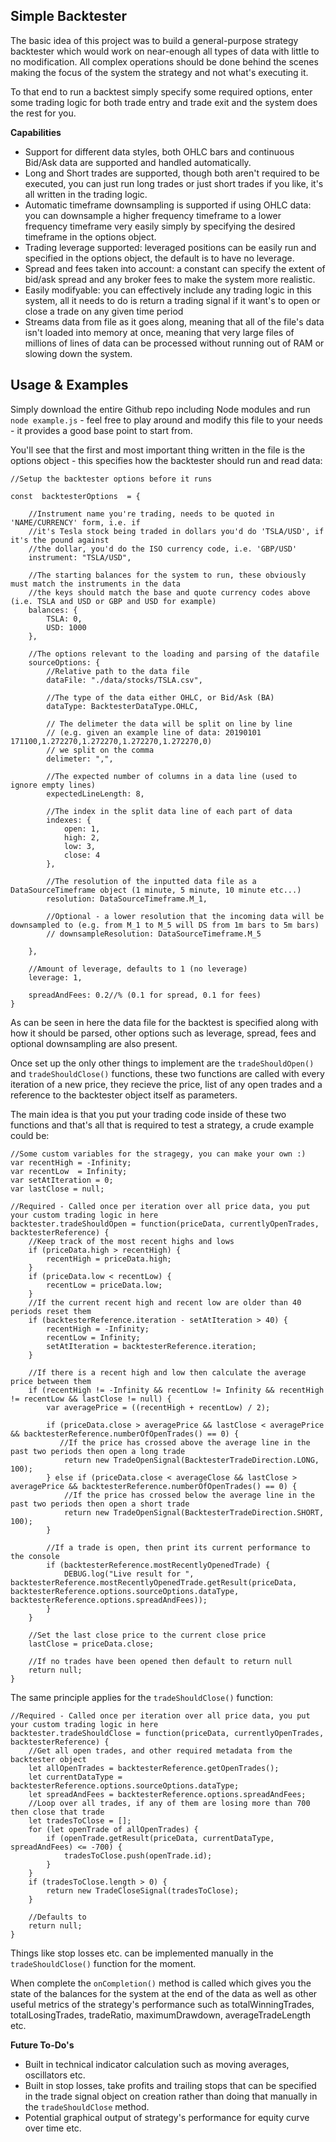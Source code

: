 
## Simple Backtester
The basic idea of this project was to build a general-purpose strategy backtester which would work on near-enough all types of data with little to no modification. All complex operations should be done behind the scenes making the focus of the system the strategy and not what's executing it.

To that end to run a backtest simply specify some required options, enter some trading logic for both trade entry and trade exit and the system does the rest for you.

**Capabilities**

 - Support for different data styles, both OHLC bars and continuous Bid/Ask data are supported and handled automatically.
 - Long and Short trades are supported, though both aren't required to be executed, you can just run long trades or just short trades if you like, it's all written in the trading logic.
 - Automatic timeframe downsampling is supported if using OHLC data: you can downsample a higher frequency timeframe to a lower frequency timeframe very easily simply by specifying the desired timeframe in the options object.
 - Trading leverage supported: leveraged positions can be easily run and specified in the options object, the default is to have no leverage.
 - Spread and fees taken into account: a constant can specify the extent of bid/ask spread and any broker fees to make the system more realistic.
 - Easily modifyable: you can effectively include any trading logic in this system, all it needs to do is return a trading signal if it want's to open or close a trade on any given time period
 - Streams data from file as it goes along, meaning that all of the file's data isn't loaded into memory at once, meaning that very large files of millions of lines of data can be processed without running out of RAM or slowing down the system.

## Usage & Examples
Simply download the entire Github repo including Node modules and run `node example.js` - feel free to play around and modify this file to your needs - it provides a good base point to start from.

You'll see that the first and most important thing written in the file is the options object - this specifies how the backtester should run and read data:

	//Setup the backtester options before it runs

	const  backtesterOptions  = {

		//Instrument name you're trading, needs to be quoted in 'NAME/CURRENCY' form, i.e. if
		//it's Tesla stock being traded in dollars you'd do 'TSLA/USD', if it's the pound against
		//the dollar, you'd do the ISO currency code, i.e. 'GBP/USD'
		instrument: "TSLA/USD",

		//The starting balances for the system to run, these obviously must match the instruments in the data
		//the keys should match the base and quote currency codes above (i.e. TSLA and USD or GBP and USD for example)
		balances: {
			TSLA: 0,
			USD: 1000
		},

		//The options relevant to the loading and parsing of the datafile
		sourceOptions: {
			//Relative path to the data file
			dataFile: "./data/stocks/TSLA.csv",

			//The type of the data either OHLC, or Bid/Ask (BA)
			dataType: BacktesterDataType.OHLC,

			// The delimeter the data will be split on line by line
			// (e.g. given an example line of data: 20190101 171100,1.272270,1.272270,1.272270,1.272270,0)
			// we split on the comma
			delimeter: ",",

			//The expected number of columns in a data line (used to ignore empty lines)
			expectedLineLength: 8,

			//The index in the split data line of each part of data
			indexes: {
				open: 1,
				high: 2,
				low: 3,
				close: 4
			},

			//The resolution of the inputted data file as a DataSourceTimeframe object (1 minute, 5 minute, 10 minute etc...)
			resolution: DataSourceTimeframe.M_1,

			//Optional - a lower resolution that the incoming data will be downsampled to (e.g. from M_1 to M_5 will DS from 1m bars to 5m bars)
			// downsampleResolution: DataSourceTimeframe.M_5

		},

		//Amount of leverage, defaults to 1 (no leverage)
		leverage: 1,

		spreadAndFees: 0.2//% (0.1 for spread, 0.1 for fees)
	}

As can be seen in here the data file for the backtest is specified along with how it should be parsed, other options such as leverage, spread, fees and optional downsampling are also present.

Once set up the only other things to implement are the `tradeShouldOpen()` and `tradeShouldClose()` functions, these two functions are called with every iteration of a new price, they recieve the price, list of any open trades and a reference to the backtester object itself as parameters.

The main idea is that you put your trading code inside of these two functions and that's all that is required to test a strategy, a crude example could be:

	
	//Some custom variables for the stragegy, you can make your own :)
	var recentHigh = -Infinity;
	var recentLow  = Infinity;
	var setAtIteration = 0;
	var lastClose = null;

	//Required - Called once per iteration over all price data, you put your custom trading logic in here
	backtester.tradeShouldOpen = function(priceData, currentlyOpenTrades, backtesterReference) {
	    //Keep track of the most recent highs and lows
	    if (priceData.high > recentHigh) {
	        recentHigh = priceData.high;
	    }
	    if (priceData.low < recentLow) {
	        recentLow = priceData.low;
	    }
	    //If the current recent high and recent low are older than 40 periods reset them
	    if (backtesterReference.iteration - setAtIteration > 40) {
	        recentHigh = -Infinity;
	        recentLow = Infinity;
	        setAtIteration = backtesterReference.iteration;
	    }
    
	    //If there is a recent high and low then calculate the average price between them
	    if (recentHigh != -Infinity && recentLow != Infinity && recentHigh != recentLow && lastClose != null) {
	        var averagePrice = ((recentHigh + recentLow) / 2);
	        
	        if (priceData.close > averagePrice && lastClose < averagePrice && backtesterReference.numberOfOpenTrades() == 0) {
	           //If the price has crossed above the average line in the past two periods then open a long trade
	            return new TradeOpenSignal(BacktesterTradeDirection.LONG, 100);
	        } else if (priceData.close < averageClose && lastClose > averagePrice && backtesterReference.numberOfOpenTrades() == 0) {
	            //If the price has crossed below the average line in the past two periods then open a short trade
	            return new TradeOpenSignal(BacktesterTradeDirection.SHORT, 100);
	        }

	        //If a trade is open, then print its current performance to the console
	        if (backtesterReference.mostRecentlyOpenedTrade) {
	            DEBUG.log("Live result for ", backtesterReference.mostRecentlyOpenedTrade.getResult(priceData,                backtesterReference.options.sourceOptions.dataType, backtesterReference.options.spreadAndFees));
	        }
	    }
	    
	    //Set the last close price to the current close price
	    lastClose = priceData.close;

	    //If no trades have been opened then default to return null
	    return null;
	}
	

The same principle applies for the `tradeShouldClose()` function:

	//Required - Called once per iteration over all price data, you put your custom trading logic in here
	backtester.tradeShouldClose = function(priceData, currentlyOpenTrades, backtesterReference) {
	    //Get all open trades, and other required metadata from the backtester object
	    let allOpenTrades = backtesterReference.getOpenTrades();
	    let currentDataType = backtesterReference.options.sourceOptions.dataType;
	    let spreadAndFees = backtesterReference.options.spreadAndFees;
	    //Loop over all trades, if any of them are losing more than 700 then close that trade
	    let tradesToClose = [];
	    for (let openTrade of allOpenTrades) {
	        if (openTrade.getResult(priceData, currentDataType, spreadAndFees) <= -700) {
	            tradesToClose.push(openTrade.id);
	        }
	    }
	    if (tradesToClose.length > 0) {
	        return new TradeCloseSignal(tradesToClose);
	    }

	    //Defaults to 
	    return null;
	}

Things like stop losses etc. can be implemented manually in the `tradeShouldClose()` function for the moment.

When complete the `onCompletion()` method is called which gives you the state of the balances for the system at the end of the data as well as other useful metrics of the strategy's performance such as totalWinningTrades, totalLosingTrades, tradeRatio, maximumDrawdown, averageTradeLength etc.

**Future To-Do's**

 - Built in technical indicator calculation such as moving averages, oscillators etc.
 - Built in stop losses, take profits and trailing stops that can be specified in the trade signal object on creation rather than doing that manually in the `tradeShouldClose` method.
 - Potential graphical output of strategy's performance for equity curve over time etc.
